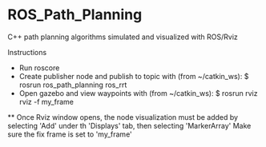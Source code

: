 # ROS_Path_Planning
C++ path planning algorithms simulated and visualized with ROS/Rviz

Instructions
- Run roscore
- Create publisher node and publish to topic with (from ~/catkin_ws): $ rosrun ros_path_planning ros_rrt
- Open gazebo and view waypoints with (from ~/catkin_ws): $ rosrun rviz rviz -f my_frame

** Once Rviz window opens, the node visualization must be added by selecting 'Add' under th 'Displays' tab, then selecting 'MarkerArray'
Make sure the fix frame is set to 'my_frame'


